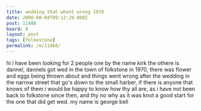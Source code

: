 ```yaml
---
title: wedding that whent wrong 1970
date: 2008-08-04T09:12:29.000Z
post: 11488
board: 8
layout: post
tags: [folkestone]
permalink: /m/11488/
---
```

hi i have been looking for 2 people one by the name kirk the othere is dannel,
dannels got wed in the town of folkstone in 1970, there was flower and eggs being thrown about and things went wrong after the wedding in the narrow street that go's down to the small harber,
if there is anyone that knows of them i would be happy to know how thy all are, as i have not been back to folkstone since then, and thy no why as it was knot a good start for the one that did get wed.
my name is george bell
